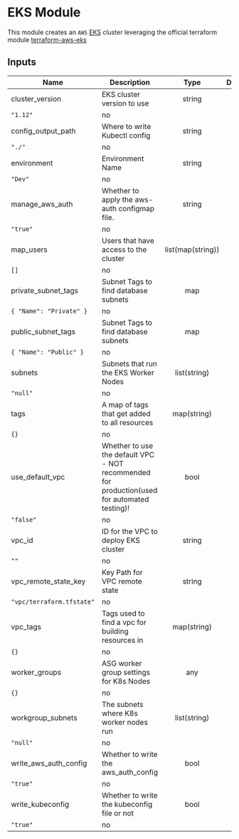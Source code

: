 # EKS Module

This module creates an `AWS` [EKS]() cluster leveraging the official
terraform module [terraform-aws-eks](https://github.com/terraform-aws-modules/terraform-aws-eks) 

[/]: / "<!-- BEGINNING OF PRE-COMMIT-TERRAFORM DOCS HOOK -->"
## Inputs

| Name | Description | Type | Default | Required |
|------|-------------|:----:|:-----:|:-----:|
| cluster\_version | EKS cluster version to use | string | `"1.12"` | no |
| config\_output\_path | Where to write Kubectl config | string | `"./"` | no |
| environment | Environment Name | string | `"Dev"` | no |
| manage\_aws\_auth | Whether to apply the aws-auth configmap file. | string | `"true"` | no |
| map\_users | Users that have access to the cluster | list(map(string)) | `[]` | no |
| private\_subnet\_tags | Subnet Tags to find database subnets | map | `{ "Name": "Private" }` | no |
| public\_subnet\_tags | Subnet Tags to find database subnets | map | `{ "Name": "Public" }` | no |
| subnets | Subnets that run the EKS Worker Nodes | list(string) | `"null"` | no |
| tags | A map of tags that get added to all resources | map(string) | `{}` | no |
| use\_default\_vpc | Whether to use the default VPC - NOT recommended for production\(used for automated testing\)! | bool | `"false"` | no |
| vpc\_id | ID for the VPC to deploy EKS cluster | string | `""` | no |
| vpc\_remote\_state\_key | Key Path for VPC remote state | string | `"vpc/terraform.tfstate"` | no |
| vpc\_tags | Tags used to find a vpc for building resources in | map(string) | `{}` | no |
| worker\_groups | ASG worker group settings for K8s Nodes | any | `{}` | no |
| workgroup\_subnets | The subnets where K8s worker nodes run | list(string) | `"null"` | no |
| write\_aws\_auth\_config | Whether to write the aws\_auth\_config | bool | `"true"` | no |
| write\_kubeconfig | Whether to write the kubeconfig file or not | bool | `"true"` | no |

[/]: / "<!-- END OF PRE-COMMIT-TERRAFORM DOCS HOOK -->"